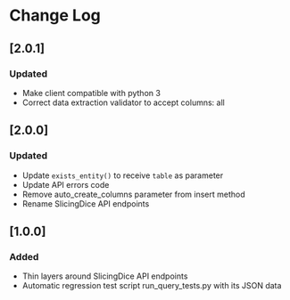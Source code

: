 # Change Log

## [2.0.1]
### Updated
- Make client compatible with python 3
- Correct data extraction validator to accept columns: all

## [2.0.0]
### Updated
- Update `exists_entity()` to receive `table` as parameter
- Update API errors code
- Remove auto_create_columns parameter from insert method
- Rename SlicingDice API endpoints

## [1.0.0]
### Added
- Thin layers around SlicingDice API endpoints
- Automatic regression test script run_query_tests.py with its JSON data
